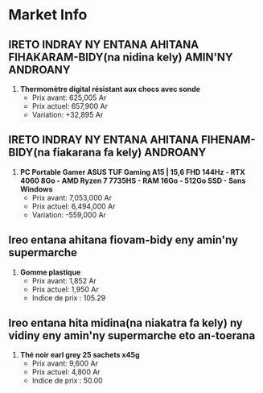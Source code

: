 # Market Info

## IRETO INDRAY NY ENTANA AHITANA FIHAKARAM-BIDY(na nidina kely) AMIN'NY ANDROANY

1. **Thermomètre digital résistant aux chocs avec sonde**
   - Prix avant: 625,005 Ar
   - Prix actuel: 657,900 Ar
   - Variation: +32,895 Ar

## IRETO INDRAY NY ENTANA AHITANA FIHENAM-BIDY(na fiakarana fa kely) ANDROANY

1. **PC Portable Gamer ASUS TUF Gaming A15 | 15,6 FHD 144Hz - RTX 4060 8Go - AMD Ryzen 7 7735HS - RAM 16Go - 512Go SSD - Sans Windows**
   - Prix avant: 7,053,000 Ar
   - Prix actuel: 6,494,000 Ar
   - Variation: -559,000 Ar

## Ireo entana ahitana fiovam-bidy eny amin'ny supermarche

1. **Gomme plastique**
   - Prix avant: 1,852 Ar
   - Prix actuel: 1,950 Ar
   - Indice de prix : 105.29

## Ireo entana hita midina(na niakatra fa kely) ny vidiny eny amin'ny supermarche eto an-toerana

1. **Thé noir earl grey 25 sachets x45g**
   - Prix avant: 9,600 Ar
   - Prix actuel: 4,800 Ar
   - Indice de prix : 50.00

